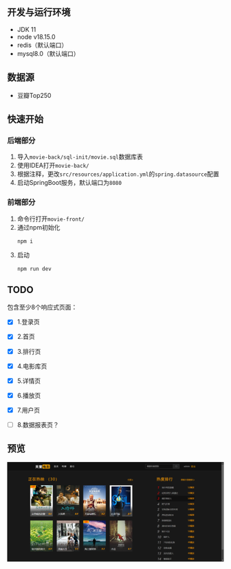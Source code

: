## 开发与运行环境
- JDK 11
- node v18.15.0
- redis（默认端口）
- mysql8.0（默认端口）



## 数据源

- 豆瓣Top250



## 快速开始

### 后端部分

1. 导入`movie-back/sql-init/movie.sql`数据库表
2. 使用IDEA打开`movie-back/`
3. 根据注释，更改`src/resources/application.yml`的`spring.datasource`配置
4. 启动SpringBoot服务，默认端口为`8080`

### 前端部分

1. 命令行打开`movie-front/`
2. 通过npm初始化
   ```shell
   npm i
   ```
3. 启动
   ```shell
   npm run dev
   ```



## TODO

包含至少8个响应式页面：

- [x] 1.登录页
- [x] 2.首页
- [x] 3.排行页
- [x] 4.电影库页
- [x] 5.详情页
- [x] 6.播放页
- [x] 7.用户页
- [ ] 8.数据报表页？



## 预览

![image-20240109222738244](img/image-20240109222738244.png)
